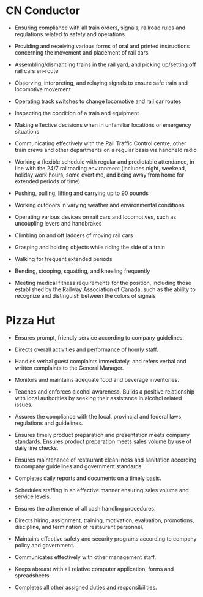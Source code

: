 # CN Conductor

- Ensuring compliance with all train orders, signals, railroad rules and regulations related to safety and operations

- Providing and receiving various forms of oral and printed instructions concerning the movement and placement of rail cars

- Assembling/dismantling trains in the rail yard, and picking up/setting off rail cars en-route

- Observing, interpreting, and relaying signals to ensure safe train and locomotive movement

- Operating track switches to change locomotive and rail car routes

- Inspecting the condition of a train and equipment

- Making effective decisions when in unfamiliar locations or emergency situations

- Communicating effectively with the Rail Traffic Control centre, other train crews and other departments on a regular basis via handheld radio

- Working a flexible schedule with regular and predictable attendance, in line with the 24/7 railroading environment (includes night, weekend, holiday work hours, some overtime, and being away from home for extended periods of time)

- Pushing, pulling, lifting and carrying up to 90 pounds

- Working outdoors in varying weather and environmental conditions

- Operating various devices on rail cars and locomotives, such as uncoupling levers and handbrakes

- Climbing on and off ladders of moving rail cars

- Grasping and holding objects while riding the side of a train

- Walking for frequent extended periods

- Bending, stooping, squatting, and kneeling frequently

- Meeting medical fitness requirements for the position, including those established by the Railway Association of Canada, such as the ability to recognize and distinguish between the colors of signals

# Pizza Hut

- Ensures prompt, friendly service according to company guidelines.

- Directs overall activities and performance of hourly staff.

- Handles verbal guest complaints immediately, and refers verbal and written complaints to the General Manager.

- Monitors and maintains adequate food and beverage inventories.

- Teaches and enforces alcohol awareness. Builds a positive relationship with local authorities by seeking their assistance in alcohol related issues.

- Assures the compliance with the local, provincial and federal laws, regulations and guidelines.

- Ensures timely product preparation and presentation meets company standards. Ensures product preparation meets sales volume by use of daily line checks.

- Ensures maintenance of restaurant cleanliness and sanitation according to company guidelines and government standards.

- Completes daily reports and documents on a timely basis.

- Schedules staffing in an effective manner ensuring sales volume and service levels.

- Ensures the adherence of all cash handling procedures.

- Directs hiring, assignment, training, motivation, evaluation, promotions, discipline, and termination of restaurant personnel.

- Maintains effective safety and security programs according to company policy and government.

- Communicates effectively with other management staff.

- Keeps abreast with all relative computer application, forms and spreadsheets.

- Completes all other assigned duties and responsibilities.